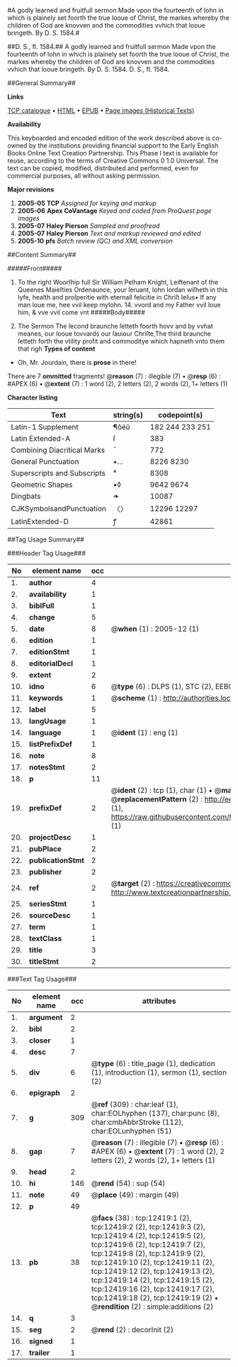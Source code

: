 #A godly learned and fruitfull sermon Made vpon the fourteenth of Iohn in which is plainely set foorth the true looue of Christ, the markes whereby the children of God are knovven and the commodities vvhich that looue bringeth. By D. S. 1584.#

##D. S., fl. 1584.##
A godly learned and fruitfull sermon Made vpon the fourteenth of Iohn in which is plainely set foorth the true looue of Christ, the markes whereby the children of God are knovven and the commodities vvhich that looue bringeth. By D. S. 1584.
D. S., fl. 1584.

##General Summary##

**Links**

[TCP catalogue](http://www.ota.ox.ac.uk/tcp/)  • 
[HTML](http://tei.it.ox.ac.uk/tcp/Texts-HTML/free/A11/A11219.html)  • 
[EPUB](http://tei.it.ox.ac.uk/tcp/Texts-EPUB/free/A11/A11219.epub) • 
[Page images (Historical Texts)](https://data.historicaltexts.jisc.ac.uk/view?pubId=eebo-99847386e&pageId=eebo-99847386e-12419-1)

**Availability**

This keyboarded and encoded edition of the
	       work described above is co-owned by the institutions
	       providing financial support to the Early English Books
	       Online Text Creation Partnership. This Phase I text is
	       available for reuse, according to the terms of Creative
	       Commons 0 1.0 Universal. The text can be copied,
	       modified, distributed and performed, even for
	       commercial purposes, all without asking permission.

**Major revisions**

1. __2005-05__ __TCP__ *Assigned for keying and markup*
1. __2005-06__ __Apex CoVantage__ *Keyed and coded from ProQuest page images*
1. __2005-07__ __Haley Pierson__ *Sampled and proofread*
1. __2005-07__ __Haley Pierson__ *Text and markup reviewed and edited*
1. __2005-10__ __pfs__ *Batch review (QC) and XML conversion*

##Content Summary##

#####Front#####

1. To the right Woorſhip full Sir William Pelham Knight, Leiftenant of the Queenes Maieſties Ordenaunce, your ſeruant, Iohn Iordan wiſheth in this lyfe, health and proſperitie with eternall felicitie in Chriſt Ieſus▪
If any man loue me, hee vvil keep myIohn. 14. vvord and my Father vvil loue him, & vve vvil come vnt
#####Body#####

1. The Sermon
The ſecond braunche ſetteth foorth hovv and by vvhat meanes, our looue tovvards our ſauiour Chriſte,The third braunche ſetteth forth the vtility profit and commoditye which hapneth vnto them that righ
**Types of content**

  * Oh, Mr. Jourdain, there is **prose** in there!

There are 7 **ommitted** fragments! 
 @__reason__ (7) : illegible (7)  •  @__resp__ (6) : #APEX (6)  •  @__extent__ (7) : 1 word (2), 2 letters (2), 2 words (2), 1+ letters (1)

**Character listing**


|Text|string(s)|codepoint(s)|
|---|---|---|
|Latin-1 Supplement|¶ôéû|182 244 233 251|
|Latin Extended-A|ſ|383|
|Combining             Diacritical Marks|̄|772|
|General Punctuation|•…|8226 8230|
|Superscripts             and Subscripts|⁴|8308|
|Geometric Shapes|▪◊|9642 9674|
|Dingbats|❧|10087|
|CJKSymbolsandPunctuation|〈〉|12296 12297|
|LatinExtended-D|ꝭ|42861|

##Tag Usage Summary##

###Header Tag Usage###

|No|element name|occ|attributes|
|---|---|---|---|
|1.|__author__|4||
|2.|__availability__|1||
|3.|__biblFull__|1||
|4.|__change__|5||
|5.|__date__|8| @__when__ (1) : 2005-12 (1)|
|6.|__edition__|1||
|7.|__editionStmt__|1||
|8.|__editorialDecl__|1||
|9.|__extent__|2||
|10.|__idno__|6| @__type__ (6) : DLPS (1), STC (2), EEBO-CITATION (1), PROQUEST (1), VID (1)|
|11.|__keywords__|1| @__scheme__ (1) : http://authorities.loc.gov/ (1)|
|12.|__label__|5||
|13.|__langUsage__|1||
|14.|__language__|1| @__ident__ (1) : eng (1)|
|15.|__listPrefixDef__|1||
|16.|__note__|8||
|17.|__notesStmt__|2||
|18.|__p__|11||
|19.|__prefixDef__|2| @__ident__ (2) : tcp (1), char (1)  •  @__matchPattern__ (2) : ([0-9\-]+):([0-9IVX]+) (1), (.+) (1)  •  @__replacementPattern__ (2) : http://eebo.chadwyck.com/downloadtiff?vid=$1&page=$2 (1), https://raw.githubusercontent.com/textcreationpartnership/Texts/master/tcpchars.xml#$1 (1)|
|20.|__projectDesc__|1||
|21.|__pubPlace__|2||
|22.|__publicationStmt__|2||
|23.|__publisher__|2||
|24.|__ref__|2| @__target__ (2) : https://creativecommons.org/publicdomain/zero/1.0/ (1), http://www.textcreationpartnership.org/docs/. (1)|
|25.|__seriesStmt__|1||
|26.|__sourceDesc__|1||
|27.|__term__|1||
|28.|__textClass__|1||
|29.|__title__|3||
|30.|__titleStmt__|2||


###Text Tag Usage###

|No|element name|occ|attributes|
|---|---|---|---|
|1.|__argument__|2||
|2.|__bibl__|2||
|3.|__closer__|1||
|4.|__desc__|7||
|5.|__div__|6| @__type__ (6) : title_page (1), dedication (1), introduction (1), sermon (1), section (2)|
|6.|__epigraph__|2||
|7.|__g__|309| @__ref__ (309) : char:leaf (1), char:EOLhyphen (137), char:punc (8), char:cmbAbbrStroke (112), char:EOLunhyphen (51)|
|8.|__gap__|7| @__reason__ (7) : illegible (7)  •  @__resp__ (6) : #APEX (6)  •  @__extent__ (7) : 1 word (2), 2 letters (2), 2 words (2), 1+ letters (1)|
|9.|__head__|2||
|10.|__hi__|146| @__rend__ (54) : sup (54)|
|11.|__note__|49| @__place__ (49) : margin (49)|
|12.|__p__|49||
|13.|__pb__|38| @__facs__ (38) : tcp:12419:1 (2), tcp:12419:2 (2), tcp:12419:3 (2), tcp:12419:4 (2), tcp:12419:5 (2), tcp:12419:6 (2), tcp:12419:7 (2), tcp:12419:8 (2), tcp:12419:9 (2), tcp:12419:10 (2), tcp:12419:11 (2), tcp:12419:12 (2), tcp:12419:13 (2), tcp:12419:14 (2), tcp:12419:15 (2), tcp:12419:16 (2), tcp:12419:17 (2), tcp:12419:18 (2), tcp:12419:19 (2)  •  @__rendition__ (2) : simple:additions (2)|
|14.|__q__|3||
|15.|__seg__|2| @__rend__ (2) : decorInit (2)|
|16.|__signed__|1||
|17.|__trailer__|1||
